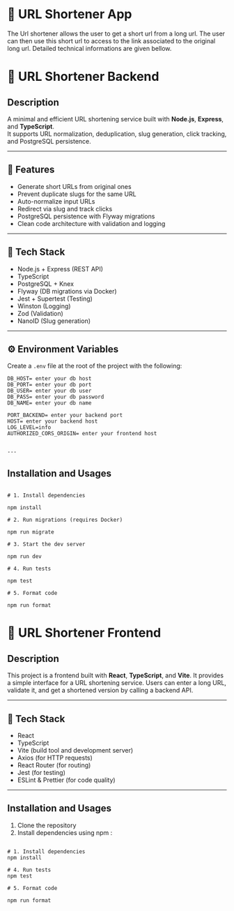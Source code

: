# 🔗 URL Shortener App

The Url shortener allows the user to get a short url from a long url. The user can then use this short url to access to the link associated to the original long url.
Detailed technical informations are given bellow.

# 🔗 URL Shortener Backend

## Description
A minimal and efficient URL shortening service built with **Node.js**, **Express**, and **TypeScript**.  
It supports URL normalization, deduplication, slug generation, click tracking, and PostgreSQL persistence.

---

## 🚀 Features

- Generate short URLs from original ones
- Prevent duplicate slugs for the same URL
- Auto-normalize input URLs
- Redirect via slug and track clicks
- PostgreSQL persistence with Flyway migrations
- Clean code architecture with validation and logging

---

## 🧱 Tech Stack

- Node.js + Express (REST API)
- TypeScript
- PostgreSQL + Knex
- Flyway (DB migrations via Docker)
- Jest + Supertest (Testing)
- Winston (Logging)
- Zod (Validation)
- NanoID (Slug generation)

---

## ⚙️ Environment Variables

Create a `.env` file at the root of the project with the following:

```env
DB_HOST= enter your db host
DB_PORT= enter your db port
DB_USER= enter your db user
DB_PASS= enter your db password
DB_NAME= enter your db name

PORT_BACKEND= enter your backend port
HOST= enter your backend host
LOG_LEVEL=info
AUTHORIZED_CORS_ORIGIN= enter your frontend host


---
```
## Installation and Usages
```

# 1. Install dependencies

npm install

# 2. Run migrations (requires Docker)

npm run migrate

# 3. Start the dev server

npm run dev

# 4. Run tests

npm test

# 5. Format code

npm run format

```

# 🔗 URL Shortener Frontend

## Description

This project is a frontend built with **React**, **TypeScript**, and **Vite**. It provides a simple interface for a URL shortening service. Users can enter a long URL, validate it, and get a shortened version by calling a backend API.

---

## 🧱 Tech Stack

- React
- TypeScript
- Vite (build tool and development server)
- Axios (for HTTP requests)
- React Router (for routing)
- Jest (for testing)
- ESLint & Prettier (for code quality)

---

## Installation and Usages

1. Clone the repository
2. Install dependencies using npm :

```

# 1. Install dependencies
npm install

# 4. Run tests
npm test

# 5. Format code

npm run format
```
